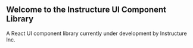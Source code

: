 ## Welcome to the Instructure UI Component Library

A React UI component library currently under development by Instructure Inc.
